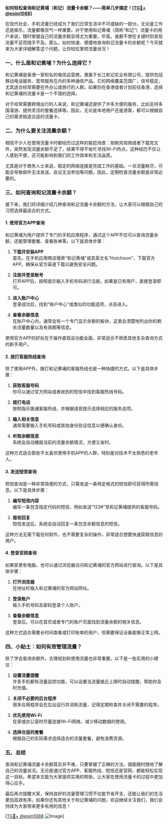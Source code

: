 **如何轻松查询和记黄埔（和记）流量卡余额？——简单几步搞定！[[TG💪+ @esim1088](https://t.me/s/esim1088)]**

在现代社会，手机流量已经成为了我们日常生活中不可或缺的一部分。无论是工作还是娱乐，流量都像空气一样重要。对于使用和记黄埔（简称“和记”）流量卡的用户来说，随时掌握自己的流量余额显得尤为重要。毕竟，谁都不想在关键时刻发现流量不足而措手不及。那么，如何快速、便捷地查询和记流量卡的余额呢？今天就来为大家详细解答这个问题，让你轻松掌控流量状况！

### **一、什么是和记黄埔？为什么选择它？**

和记黄埔是香港一家知名的电信运营商，隶属于长江和记实业有限公司，提供包括移动电话服务、宽带服务在内的多种通信产品。它的网络覆盖范围广，信号稳定，尤其适合经常需要在外办公或旅行的人群。如果你在香港或者计划前往香港，选择和记黄埔的流量卡是一个不错的选择。

对于经常需要跨境出行的人来说，和记黄埔还提供了许多方便的服务，比如支持多国漫游、提供灵活的套餐选择等。因此，无论是本地用户还是游客，都可以根据自己的需求挑选合适的流量卡。

### **二、为什么要关注流量余额？**

相信不少人在使用流量卡时都经历过这样的尴尬场景：刚刷完视频或者下载完文件，突然发现流量余额不足了，结果不得不匆忙寻找Wi-Fi热点。这种经历不仅让人感到不便，还可能影响到我们的工作效率和生活品质。

尤其是对于商务人士来说，稳定的网络连接是完成工作的基础。一旦流量耗尽，可能会导致邮件无法发送、会议无法参加等问题。因此，定期检查流量余额是非常必要的。

### **三、如何查询和记流量卡余额？**

接下来，我们将详细介绍几种查询和记流量卡余额的方法，让大家可以根据自己的习惯选择最适合的方式。

#### **1. 使用官方APP查询**

和记黄埔为用户提供了专门的手机应用程序，通过这个APP不仅可以查询流量余额，还能管理套餐、查看账单等。以下是具体步骤：

1. **下载并安装APP**  
   首先，在手机应用商店搜索“和记黄埔”或其英文名“Hutchison”，下载官方APP。确保从官方渠道下载以避免安全问题。

2. **注册并登录账号**  
   打开APP后，按照提示输入手机号码进行注册。如果是已有用户，直接登录即可。

3. **进入账户中心**  
   登录成功后，找到“账户中心”或类似的功能选项，点击进入。

4. **查看余额信息**  
   在账户中心内，通常会有一个专门显示余额的板块，这里会清楚地列出你的剩余流量数量以及有效期等信息。

使用官方APP的好处在于操作直观且功能全面，非常适合不熟悉其他复杂查询方式的新手用户。

#### **2. 拨打客服热线查询**

除了使用APP外，拨打和记黄埔的客服热线也是一种快捷的方式。以下是具体步骤：

1. **获取客服号码**  
   你可以通过官方网站或者收到的短信中找到客服热线号码。

2. **拨打电话**  
   按照指示拨通客服热线，并根据语音提示选择相应的服务选项。

3. **输入相关信息**  
   通常需要输入手机号码或其他身份验证信息以便确认身份。

4. **听取余额信息**  
   系统会自动播报当前的流量余额情况，方便又省时。

这种方式适合那些不太喜欢使用手机APP的人群，特别是对技术不太熟悉的老年人。

#### **3. 发送短信查询**

短信查询是一种非常简便的方式，只需发送一条特定格式的短信即可获得所需信息。以下是具体步骤：

1. **编写短信内容**  
   编写一条包含指定代码的短信，例如发送“123#”至和记黄埔提供的客服号码。

2. **接收回复**  
   短信发送后，系统会自动回复一条包含余额信息的短信。

这种方法无需下载任何软件，也不需要复杂的操作，非常适合想要快速获取信息的用户。

#### **4. 登录官网查询**

如果家里有电脑，也可以通过浏览器访问和记黄埔的官方网站进行查询。以下是具体步骤：

1. **打开浏览器**  
   在地址栏输入和记黄埔的官方网站网址。

2. **登录账户**  
   输入手机号码及密码登录个人账户。

3. **查看余额信息**  
   登录后，可以在首页或者专门的账户页面找到流量余额的相关信息。

这种方式适合需要长时间查看或打印账单的用户，但需要保证设备能够正常上网。

### **四、小贴士：如何有效管理流量？**

除了学会查询余额外，合理规划和使用流量也非常重要。以下是一些实用的小建议：

1. **设置流量提醒**  
   许多手机都有流量监控功能，可以设置当流量接近上限时自动提醒，帮助你及时充值。

2. **关闭不必要的后台程序**  
   很多应用程序会在后台运行并消耗流量，记得定期检查并关闭不需要的程序。

3. **优先使用Wi-Fi**  
   在家或办公室时尽量连接Wi-Fi网络，减少移动数据的使用。

4. **选择合适的套餐**  
   根据自己的实际需求选择适合的流量套餐，避免浪费资源。

### **五、总结**

查询和记黄埔流量卡余额其实并不难，只要掌握了正确的方法，就能随时随地了解自己的流量状况。无论是通过官方APP、客服热线、短信还是官网，都能轻松实现这一目标。希望本文能为大家提供实用的帮助，让大家在使用流量卡的过程中更加得心应手。

最后再次提醒大家，保持良好的流量管理习惯不仅能节省开支，还能让我们的生活更加高效有序。如果你还有其他关于和记黄埔的问题，欢迎继续关注我们，我们会持续为大家带来更多有用的信息！

[[TG💪+ @esim1088](https://t.me/s/esim1088) ![Image](https://i.postimg.cc/4NQfJmqS/Snipaste-2025-05-13-00-14-12.png)]
